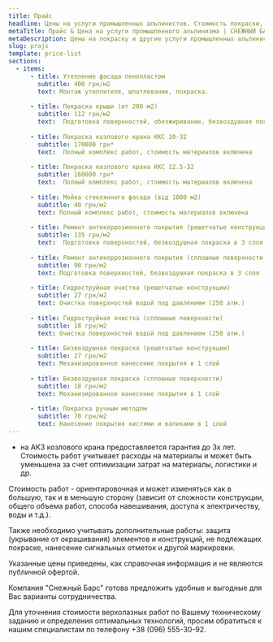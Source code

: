 ```yaml
---
title: Прайс 
headline: Цены на услуги промышленных альпинистов. Стоимость покраски, антикоррозионной защиты металлоконструкций и других верхолазных работ от компании Снежный Барс.
metaTitle: Прайс & Цена на услуги промышленного альпинизма | СНЕЖНЫЙ БАРС
metaDescription: Цены на покраску и другие услуги промышленных альпинистов компании Снежный Барс. Для заказа звоните ☎+38 (096) 555-30-92
slug: prajs
template: price-list
sections:
  - items:
      - title: Утепление фасада пенопластом
        subtitle: 400 грн/м2
        text: Монтаж утеплителя, шпатлевание, покраска.
      
      - title: Покраска крыши (от 200 м2)
        subtitle: 112 грн/м2
        text:  Подготовка поверхностей, обезжиривание, безвоздушная покраска в 2 слоя
      
      - title: Покраска козлового крана ККС 10-32
        subtitle: 170000 грн*
        text:  Полный комплекс работ, стоимость материалов включена      
      
      - title: Покраска козлового крана ККС 12.5-32
        subtitle: 160000 грн*
        text:  Полный комплекс работ, стоимость материалов включена
      
      - title: Мойка стеклянного фасада (від 1000 м2)
        subtitle: 40 грн/м2
        text: Полный комплекс работ, стоимость материалов включена
      
      - title: Ремонт антикоррозионного покрытия (решетчатые конструкции)
        subtitle: 135 грн/м2
        text:  Подготовка поверхностей, безвоздушная покраска в 3 слоя
     
      - title: Ремонт антикоррозионного покрытия (сплошные поверхности)
        subtitle: 90 грн/м2
        text: Подготовка поверхностей, безвоздушная покраска в 3 слоя 
             
      - title: Гидроструйная очистка (решетчатые конструкции)
        subtitle: 27 грн/м2
        text: Очистка поверхностей водой под давлением (250 атм.)
      
      - title: Гидроструйная очистка (сплошные поверхности)
        subtitle: 18 грн/м2
        text: Очистка поверхностей водой под давлением (250 атм.)
      
      - title: Безвоздушная покраска (решетчатые конструкции)
        subtitle: 27 грн/м2
        text: Механизированное нанесение покрытия в 1 слой 
      
      - title: Безвоздушная покраска (сплошные поверхности)
        subtitle: 18 грн/м2
        text: Механизированное нанесение покрытия в 1 слой 
      
      - title: Покраска ручным методом 
        subtitle: 70 грн/м2
        text: Нанесение покрытия кистями и валиками в 1 слой
---
```


* на АКЗ козлового крана предоставляется гарантия до 3х лет. Стоимость работ учитывает расходы на материалы и может быть уменьшена за счет оптимизации затрат на материалы, логистики и др.	

Стоимость работ - ориентировочная и может изменяться как в большую, так и в меньшую сторону (зависит от сложности конструкции, общего объема работ, способа навешивания, доступа к электричеству, воды и т.д.).		

Также необходимо учитывать дополнительные работы: защита (укрывание от окрашивания) элементов и конструкций, не подлежащих покраске, нанесение сигнальных отметок и другой маркировки.	

Указанные цены приведены, как справочная информация и не являются публичной офертой.		

Компания "Снежный Барс" готова предложить удобные и выгодные для Вас варианты сотрудничества.		

Для уточнения стоимости верхолазных работ по Вашему техническому заданию и определения оптимальных технологий, просим обратиться к нашим специалистам по телефону +38 (096) 555-30-92.
